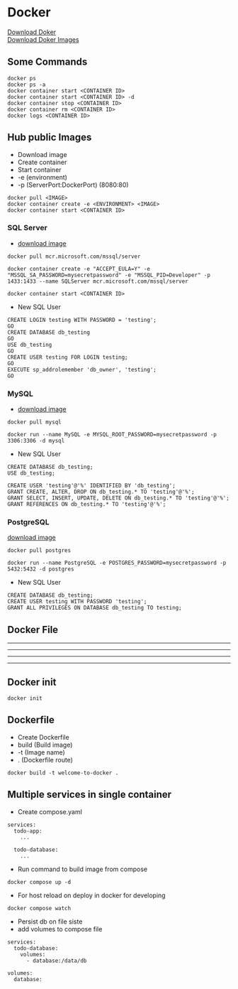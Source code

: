 # Docker

[Download Doker](https://docs.docker.com/) <br>
[Download Doker Images](https://hub.docker.com/)

## Some Commands
```
docker ps
docker ps -a
docker container start <CONTAINER ID>
docker container start <CONTAINER ID> -d
docker container stop <CONTAINER ID>
docker container rm <CONTAINER ID>
docker logs <CONTAINER ID>
```

## Hub public Images
* Download image
* Create container
* Start container
* -e (environment)
* -p (ServerPort:DockerPort) (8080:80)
```
docker pull <IMAGE>
docker container create -e <ENVIRONMENT> <IMAGE>
docker container start <CONTAINER ID>
```

### SQL Server
* [download image](https://hub.docker.com/r/microsoft/mssql-server)
```
docker pull mcr.microsoft.com/mssql/server 

docker container create -e "ACCEPT_EULA=Y" -e "MSSQL_SA_PASSWORD=mysecretpassword" -e "MSSQL_PID=Developer" -p 1433:1433 --name SQLServer mcr.microsoft.com/mssql/server

docker container start <CONTAINER ID>
```
* New SQL User
```
CREATE LOGIN testing WITH PASSWORD = 'testing';
GO
CREATE DATABASE db_testing
GO
USE db_testing
GO
CREATE USER testing FOR LOGIN testing;
GO
EXECUTE sp_addrolemember 'db_owner', 'testing';
GO
```

### MySQL
* [download image](https://hub.docker.com/_/mysql)
```
docker pull mysql

docker run --name MySQL -e MYSQL_ROOT_PASSWORD=mysecretpassword -p 3306:3306 -d mysql
```
* New SQL User
```
CREATE DATABASE db_testing;
USE db_testing;

CREATE USER 'testing'@'%' IDENTIFIED BY 'db_testing';
GRANT CREATE, ALTER, DROP ON db_testing.* TO 'testing'@'%';
GRANT SELECT, INSERT, UPDATE, DELETE ON db_testing.* TO 'testing'@'%';
GRANT REFERENCES ON db_testing.* TO 'testing'@'%';
```

### PostgreSQL
[download image](https://hub.docker.com/_/postgres)
```
docker pull postgres

docker run --name PostgreSQL -e POSTGRES_PASSWORD=mysecretpassword -p 5432:5432 -d postgres
```
* New SQL User
```
CREATE DATABASE db_testing;
CREATE USER testing WITH PASSWORD 'testing';
GRANT ALL PRIVILEGES ON DATABASE db_testing TO testing;
```

## Docker File

<hr>
<hr>
<hr>
<hr>

## Docker init
```
docker init
```

## Dockerfile
* Create Dockerfile
* build (Build image) 
* -t (Image name)
* . (Dockerfile route)
```
docker build -t welcome-to-docker .
```

## Multiple services in single container
* Create compose.yaml
```
services:
  todo-app:
    ...

  todo-database:
    ...
```
* Run command to build image from compose
```
docker compose up -d
```
* For host reload on deploy in docker for developing
```
docker compose watch
```
* Persist db on file siste
* add volumes to compose file
```
services:
  todo-database:
    volumes: 
      - database:/data/db

volumes:
  database:
```
